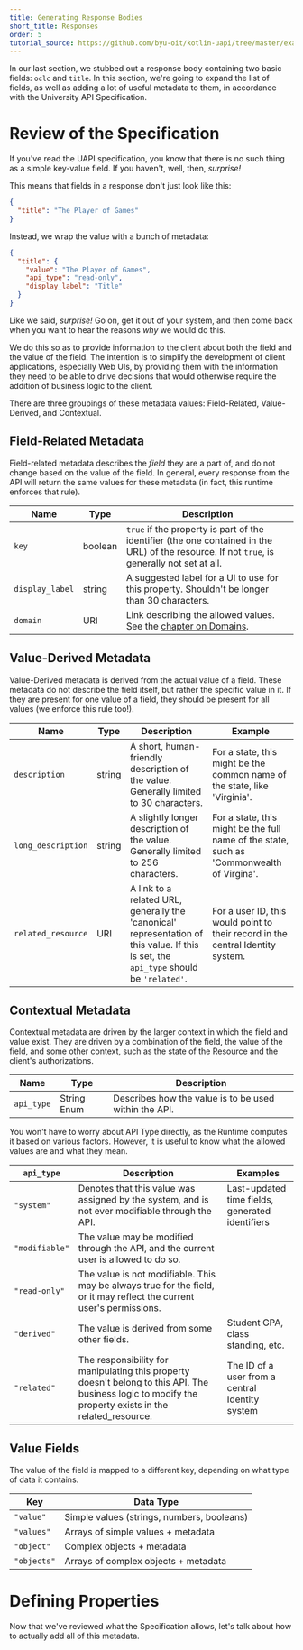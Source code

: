 ```yaml
---
title: Generating Response Bodies
short_title: Responses
order: 5
tutorial_source: https://github.com/byu-oit/kotlin-uapi/tree/master/examples/library/tutorial-steps/5-response-body
---
```


In our last section, we stubbed out a response body containing two basic fields: `oclc` and `title`.
In this section, we're going to expand the list of fields, as well as adding a lot of useful metadata
to them, in accordance with the University API Specification.

# Review of the Specification

If you've read the UAPI specification, you know that there is no such thing as a simple key-value field. If you haven't,
well, then, *surprise!*

This means that fields in a response don't just look like this:

```json
{
  "title": "The Player of Games"
}
```

Instead, we wrap the value with a bunch of metadata:

```json
{
  "title": {
    "value": "The Player of Games",
    "api_type": "read-only",
    "display_label": "Title"
  }
}
```

Like we said, *surprise!* Go on, get it out of your system, and then come back when you want to hear the reasons *why* we
would do this.

We do this so as to provide information to the client about both the field and the value of the field. 
The intention is to simplify the development of client applications, especially Web UIs, by providing them with the information
they need to be able to drive decisions that would otherwise require the addition of business logic to the client.

There are three groupings of these metadata values: Field-Related, Value-Derived, and Contextual.

## Field-Related Metadata

Field-related metadata describes the *field* they are a part of, and do not change based on the value of the field. In
general, every response from the API will return the same values for these metadata (in fact, this runtime enforces that rule).

Name | Type | Description
-----|------|------------
`key`  | boolean | `true` if the property is part of the identifier (the one contained in the URL) of the resource. If not `true`, is generally not set at all.
`display_label` | string | A suggested label for a UI to use for this property. Shouldn't be longer than 30 characters.
`domain` | URI | Link describing the allowed values. See the [chapter on Domains](./domains.md).

## Value-Derived Metadata

Value-Derived metadata is derived from the actual value of a field. These metadata do not describe the field itself,
but rather the specific value in it. If they are present for one value of a field, they should be present for all values
(we enforce this rule too!).

Name | Type | Description | Example
-----|------|-------------|---------
`description` | string | A short, human-friendly description of the value. Generally limited to 30 characters. | For a state, this might be the common name of the state, like 'Virginia'.
`long_description` | string | A slightly longer description of the value. Generally limited to 256 characters. | For a state, this might be the full name of the state, such as 'Commonwealth of Virgina'.
`related_resource` | URI | A link to a related URL, generally the 'canonical' representation of this value. If this is set, the `api_type` should be `'related'`. | For a user ID, this would point to their record in the central Identity system.

## Contextual Metadata

Contextual metadata are driven by the larger context in which the field and value exist. They are driven by a combination
of the field, the value of the field, and some other context, such as the state of the Resource and the client's authorizations.

Name | Type | Description
-----|------|------------
`api_type` | String Enum | Describes how the value is to be used within the API.

You won't have to worry about API Type directly, as the Runtime computes it based on various factors.  However, it is
useful to know what the allowed values are and what they mean.

`api_type` | Description | Examples
-----------|-------------|----------
`"system"` | Denotes that this value was assigned by the system, and is not ever modifiable through the API. | Last-updated time fields, generated identifiers
`"modifiable"` | The value may be modified through the API, and the current user is allowed to do so. | 
`"read-only"` | The value is not modifiable. This may be always true for the field, or it may reflect the current user's permissions. | 
`"derived"` | The value is derived from some other fields. | Student GPA, class standing, etc.
`"related"` | The responsibility for manipulating this property doesn't belong to this API. The business logic to modify the property exists in the related_resource. | The ID of a user from a central Identity system

## Value Fields

The value of the field is mapped to a different key, depending on what type of data it contains.

Key | Data Type
-----------|-----------
`"value"` | Simple values (strings, numbers, booleans)
`"values"` | Arrays of simple values + metadata
`"object"` | Complex objects + metadata
`"objects"` | Arrays of complex objects + metadata

# Defining Properties

Now that we've reviewed what the Specification allows, let's talk about how to actually add all of this metadata.

